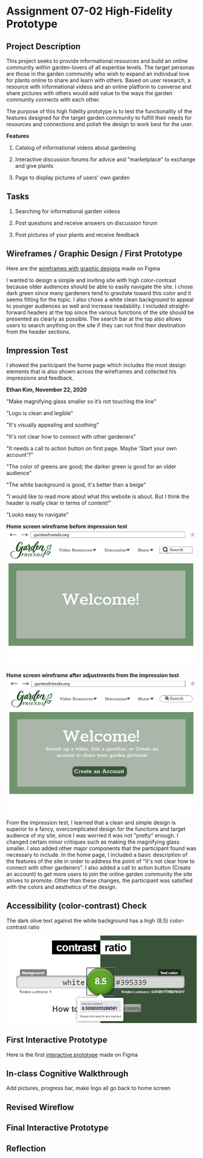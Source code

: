 # Assignment 07-02 High-Fidelity Prototype
## Project Description
This project seeks to provide informational resources and build an online community within garden-lovers of all expertise levels. The target personas are those in the garden community who wish to expand an individual love for plants online to share and learn with others. Based on user research, a resource with informational videos and an online platform to converse and share pictures with others would add value to the ways the garden community connects with each other.

The purpose of this high fidelity prototype is to test the functionality of the features designed for the target garden community to fulfill their needs for resources and connections and polish the design to work best for the user.

**Features**

1. Catalog of informational videos about gardening


2. Interactive discussion forums for advice and "marketplace" to exchange and give plants


3. Page to display pictures of users' own garden

## Tasks
1. Searching for informational garden videos


2. Post questions and receive answers on discussion forum


3. Post pictures of your plants and receive feedback


## Wireframes / Graphic Design / First Prototype
Here are the [wireframes with graphic designs](https://www.figma.com/file/zamawKbb5AHNGsQ4hRynUZ/DH-150-A07-01-Prototype?node-id=0%3A1) made on Figma


I wanted to design a simple and inviting site with high color-contrast because older audiences should be able to easily navigate the site. I chose dark green since many gardeners tend to gravitate toward this color and it seems fitting for the topic. I also chose a white clean background to appeal to younger audiences as well and increase readability. I included straight-forward headers at the top since the various functions of the site should be presented as clearly as possible. The search bar at the top also allows users to search anything on the site if they can not find their destination from the header sections. 

## Impression Test
I showed the participant the home page which includes the most design elements that is also shown across the wireframes and collected his impressions and feedback. 


**Ethan Kim, November 22, 2020**


"Make magnifying glass smaller so it’s not touching the line"


"Logo is clean and legible"


"It's visually appealing and soothing"


"It's not clear how to connect with other gardeners"


"It needs a call to action button on first page. Maybe 'Start your own account'?"


"The color of greens are good; the darker green is good for an older audience"


"The white background is good, it's better than a beige"


"I would like to read more about what this website is about. But I think the header is really clear in terms of content!"


"Looks easy to navigate"



**Home screen wireframe before impression test**
![gardenhome](Garden_home.PNG)

**Home screen wireframe after adjustments from the impression test**
![gardenchange](garden_home_change.PNG)

From the impression test, I learned that a clean and simple design is superior to a fancy, overcomplicated design for the functions and target audience of my site, since I was worried it was not "pretty" enough. I changed certain minor critiques such as making the magnifying glass smaller. I also added other major components that the participant found was necessary to include. In the home page, I included a basic description of the features of the site in order to address the point of "It's not clear how to connect with other gardeners". I also added a call to action button (Create an account) to get more users to join the online garden community the site strives to promote. Other than these changes, the participant was satisfied with the colors and aesthetics of the design.  


## Accessibility (color-contrast) Check
The dark olive text against the white background has a high (8.5) color-contrast ratio


![colorcontrast](contrast_ratio.PNG)

## First Interactive Prototype 
Here is the first [interactive prototype](https://www.figma.com/proto/zamawKbb5AHNGsQ4hRynUZ/DH-150-A07-01-Prototype?node-id=2%3A0&scaling=scale-down) made on Figma

## In-class Cognitive Walkthrough 
Add pictures, progress bar, make logo all go back to home screen

## Revised Wireflow

## Final Interactive Prototype

## Reflection
